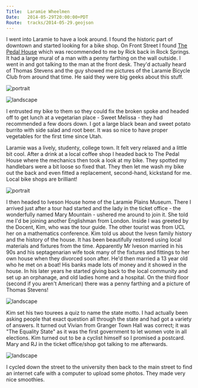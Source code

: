 ```yaml
---
Title:	Laramie Wheelmen
Date:	2014-05-29T20:00:00+PDT
Route:	tracks/2014-05-29.geojson
---
```


I went into Laramie to have a look around. I found the historic part of downtown and started looking for a bike shop. On Front Street I found [The Pedal House](http://www.pedalhouse.com/) which was recommended to me by Rick back in Rock Springs. It had a large mural of a man with a penny farthing on the wall outside. I went in and got talking to the man at the front desk. They'd actually heard of Thomas Stevens and the guy showed me pictures of the Laramie Bicycle Club from around that time. He said they were big geeks about this stuff.

![portrait](https://farm4.staticflickr.com/3783/14304342202_4f5090ff23_c.jpg "Pedal House Penny Farthing")

![landscape](https://farm4.staticflickr.com/3827/14283118006_3be2991cfe_z.jpg "Pedal House")

I entrusted my bike to them so they could fix the broken spoke and headed off to get lunch at a vegetarian place - Sweet Melissa - they had recommended a few doors down. I got a large black bean and sweet potato burrito with side salad and root beer. It was so nice to have proper vegetables for the first time since Utah.

Laramie was a lively, studenty, college town. It felt very relaxed and a little bit cool. After a drink at a local coffee shop I headed back to The Pedal House where the mechanics then took a look at my bike. They spotted my handlebars were a bit loose so fixed that. They then let me wash my bike out the back and even fitted a replacement, second-hand, kickstand for me. Local bike shops are brilliant!

![portrait](https://farm4.staticflickr.com/3808/14304361662_a0e2343819_c.jpg "Laramie")

I then headed to Iveson House home of the Laramie Plains Museum. There I arrived just after a tour had started and the lady in the ticket office - the wonderfully named Mary Mountain - ushered me around to join it. She told me I'd be joining another Englishman from London. Inside I was greeted by the Docent, Kim, who was the tour guide. The other tourist was from UCL her on a mathematics conference. Kim told us about the Ivesn family history and the history of the house. It has been beautifully restored using local materials and fixtures from the time. Apparently Mr Iveson married in his 90s and his septagenarian wife took many of the fixtures and fittings to her own house when they divorced soon after. He'd then married a 13 year old who he met on a boat! His banks made lots of money and it showed in the house. In his later years he started giving back to the local community and set up an orphanage, and old ladies home and a hospital. On the third floor (second if you aren't American) there was a penny farthing and a picture of Thomas Stevens!

![landscape](https://farm4.staticflickr.com/3778/14119577989_1ac0d79a21_z.jpg "Laramie Plains Museum")

Kim set his two tourees a quiz to name the state motto. I had actually been asking people that exact question all through the state and had got a variety of answers. It turned out Vivian from Granger Town Hall was correct; it was "The Equality State" as it was the first government to let women vote in all elections. Kim turned out to be a cyclist himself so I promised a postcard. Mary and RJ in the ticket office/shop got talking to me afterwards.

![landscape](https://farm3.staticflickr.com/2903/14119628750_769170b275_z.jpg "Mary and RJ")

I cycled down the street to the university then back to the main street to find an internet cafe with a computer to upload some photos. They made very nice smoothies.